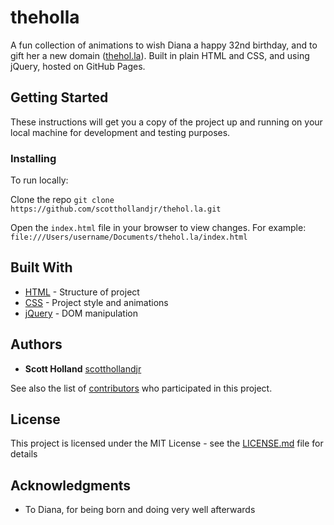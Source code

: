 # theholla

A fun collection of animations to wish Diana a happy 32nd birthday, and to gift her a new domain ([thehol.la](thehol.la)). Built in plain HTML and CSS, and using jQuery, hosted on GitHub Pages.

## Getting Started

These instructions will get you a copy of the project up and running on your local machine for development and testing purposes.

### Installing

To run locally:

Clone the repo
`git clone https://github.com/scotthollandjr/thehol.la.git`

Open the `index.html` file in your browser to view changes. For example: `file:///Users/username/Documents/thehol.la/index.html`

## Built With

* [HTML](https://html.com/) - Structure of project
* [CSS](https://www.w3.org/Style/CSS/) - Project style and animations
* [jQuery](https://jquery.com/) - DOM manipulation

## Authors

* **Scott Holland** [scotthollandjr](https://github.com/scotthollandjr)

See also the list of [contributors](https://github.com/scotthollandjr/thehol.la/graphs/contributors) who participated in this project.

## License

This project is licensed under the MIT License - see the [LICENSE.md](LICENSE.md) file for details

## Acknowledgments

* To Diana, for being born and doing very well afterwards
